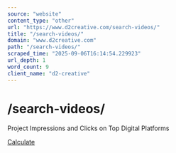 ```yaml
---
source: "website"
content_type: "other"
url: "https://www.d2creative.com/search-videos/"
title: "/search-videos/"
domain: "www.d2creative.com"
path: "/search-videos/"
scraped_time: "2025-09-06T16:14:54.229923"
url_depth: 1
word_count: 9
client_name: "d2-creative"
---
```


# /search-videos/

Project Impressions and Clicks on Top Digital Platforms

[Calculate](/digital-ad-performance-calculator/)